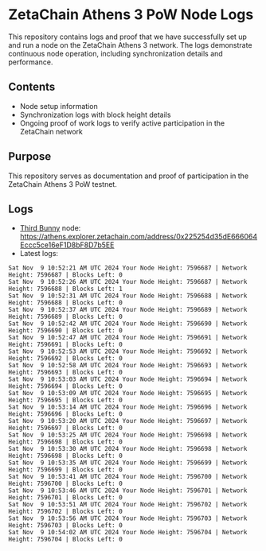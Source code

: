 # ZetaChain Athens 3 PoW Node Logs
This repository contains logs and proof that we have successfully set up and run a node on the ZetaChain Athens 3 network. The logs demonstrate continuous node operation, including synchronization details and performance.

## Contents
- Node setup information
- Synchronization logs with block height details
- Ongoing proof of work logs to verify active participation in the ZetaChain network

## Purpose
This repository serves as documentation and proof of participation in the ZetaChain Athens 3 PoW testnet.

## Logs

- [Third Bunny](https://thirdbunny.xyz/) node: https://athens.explorer.zetachain.com/address/0x225254d35dE666064Eccc5ce16eF1D8bF8D7b5EE
- Latest logs:
```
Sat Nov  9 10:52:21 AM UTC 2024 Your Node Height: 7596687 | Network Height: 7596687 | Blocks Left: 0
Sat Nov  9 10:52:26 AM UTC 2024 Your Node Height: 7596687 | Network Height: 7596688 | Blocks Left: 1
Sat Nov  9 10:52:31 AM UTC 2024 Your Node Height: 7596688 | Network Height: 7596688 | Blocks Left: 0
Sat Nov  9 10:52:37 AM UTC 2024 Your Node Height: 7596689 | Network Height: 7596689 | Blocks Left: 0
Sat Nov  9 10:52:42 AM UTC 2024 Your Node Height: 7596690 | Network Height: 7596690 | Blocks Left: 0
Sat Nov  9 10:52:47 AM UTC 2024 Your Node Height: 7596691 | Network Height: 7596691 | Blocks Left: 0
Sat Nov  9 10:52:53 AM UTC 2024 Your Node Height: 7596692 | Network Height: 7596692 | Blocks Left: 0
Sat Nov  9 10:52:58 AM UTC 2024 Your Node Height: 7596693 | Network Height: 7596693 | Blocks Left: 0
Sat Nov  9 10:53:03 AM UTC 2024 Your Node Height: 7596694 | Network Height: 7596694 | Blocks Left: 0
Sat Nov  9 10:53:09 AM UTC 2024 Your Node Height: 7596695 | Network Height: 7596695 | Blocks Left: 0
Sat Nov  9 10:53:14 AM UTC 2024 Your Node Height: 7596696 | Network Height: 7596696 | Blocks Left: 0
Sat Nov  9 10:53:20 AM UTC 2024 Your Node Height: 7596697 | Network Height: 7596697 | Blocks Left: 0
Sat Nov  9 10:53:25 AM UTC 2024 Your Node Height: 7596698 | Network Height: 7596698 | Blocks Left: 0
Sat Nov  9 10:53:30 AM UTC 2024 Your Node Height: 7596698 | Network Height: 7596698 | Blocks Left: 0
Sat Nov  9 10:53:35 AM UTC 2024 Your Node Height: 7596699 | Network Height: 7596699 | Blocks Left: 0
Sat Nov  9 10:53:41 AM UTC 2024 Your Node Height: 7596700 | Network Height: 7596700 | Blocks Left: 0
Sat Nov  9 10:53:46 AM UTC 2024 Your Node Height: 7596701 | Network Height: 7596701 | Blocks Left: 0
Sat Nov  9 10:53:51 AM UTC 2024 Your Node Height: 7596702 | Network Height: 7596702 | Blocks Left: 0
Sat Nov  9 10:53:56 AM UTC 2024 Your Node Height: 7596703 | Network Height: 7596703 | Blocks Left: 0
Sat Nov  9 10:54:02 AM UTC 2024 Your Node Height: 7596704 | Network Height: 7596704 | Blocks Left: 0
```
